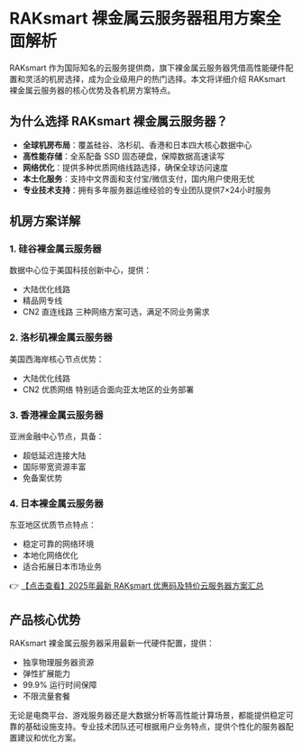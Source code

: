 # RAKsmart 裸金属云服务器租用方案全面解析

RAKsmart 作为国际知名的云服务提供商，旗下裸金属云服务器凭借高性能硬件配置和灵活的机房选择，成为企业级用户的热门选择。本文将详细介绍 RAKsmart 裸金属云服务器的核心优势及各机房方案特点。

## 为什么选择 RAKsmart 裸金属云服务器？

- **全球机房布局**：覆盖硅谷、洛杉矶、香港和日本四大核心数据中心
- **高性能存储**：全系配备 SSD 固态硬盘，保障数据高速读写
- **网络优化**：提供多种优质网络线路选择，确保全球访问速度
- **本土化服务**：支持中文界面和支付宝/微信支付，国内用户使用无忧
- **专业技术支持**：拥有多年服务器运维经验的专业团队提供7×24小时服务

## 机房方案详解

### 1. 硅谷裸金属云服务器
数据中心位于美国科技创新中心，提供：
- 大陆优化线路
- 精品网专线
- CN2 直连线路
三种网络方案可选，满足不同业务需求

### 2. 洛杉矶裸金属云服务器
美国西海岸核心节点优势：
- 大陆优化线路
- CN2 优质网络
特别适合面向亚太地区的业务部署

### 3. 香港裸金属云服务器
亚洲金融中心节点，具备：
- 超低延迟连接大陆
- 国际带宽资源丰富
- 免备案优势

### 4. 日本裸金属云服务器
东亚地区优质节点特点：
- 稳定可靠的网络环境
- 本地化网络优化
- 适合拓展日本市场业务

👉 [【点击查看】2025年最新 RAKsmart 优惠码及特价云服务器方案汇总](https://bit.ly/raksmart)

## 产品核心优势

RAKsmart 裸金属云服务器采用最新一代硬件配置，提供：
- 独享物理服务器资源
- 弹性扩展能力
- 99.9% 运行时间保障
- 不限流量套餐

无论是电商平台、游戏服务器还是大数据分析等高性能计算场景，都能提供稳定可靠的基础设施支持。专业技术团队还可根据用户业务特点，提供个性化的服务器配置建议和优化方案。